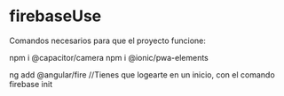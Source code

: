 # firebaseUse

Comandos necesarios para que el proyecto funcione:

npm i @capacitor/camera
npm i @ionic/pwa-elements

ng add @angular/fire  //Tienes que logearte en un inicio, con el comando firebase init
